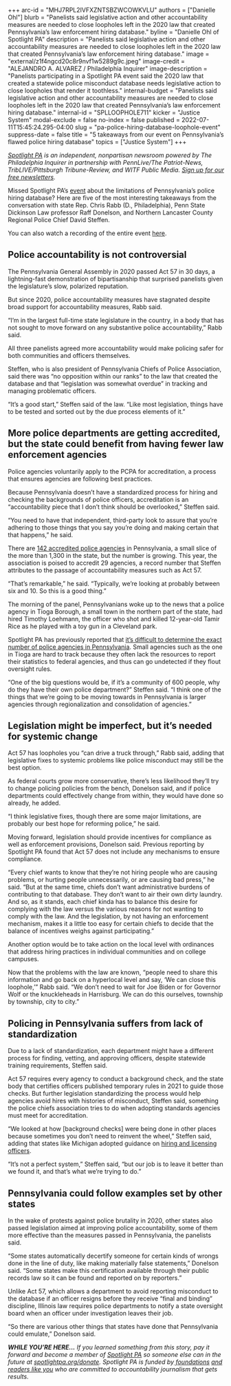 +++
arc-id = "MHJ7RPL2IVFXZNTSBZWCOWKVLU"
authors = ["Danielle Ohl"]
blurb = "Panelists said legislative action and other accountability measures are needed to close loopholes left in the 2020 law that created Pennsylvania’s law enforcement hiring database."
byline = "Danielle Ohl of Spotlight PA"
description = "Panelists said legislative action and other accountability measures are needed to close loopholes left in the 2020 law that created Pennsylvania’s law enforcement hiring database."
image = "external/z1f4ngcd20c8r9nvf1w5289g9c.jpeg"
image-credit = "ALEJANDRO A. ALVAREZ / Philadelphia Inquirer"
image-description = "Panelists participating in a Spotlight PA event said the 2020 law that created a statewide police misconduct database needs legislative action to close loopholes that render it toothless."
internal-budget = "Panelists said legislative action and other accountability measures are needed to close loopholes left in the 2020 law that created Pennsylvania’s law enforcement hiring database."
internal-id = "SPLLOOPHOLE711"
kicker = "Justice System"
modal-exclude = false
no-index = false
published = 2022-07-11T15:45:24.295-04:00
slug = "pa-police-hiring-database-loophole-event"
suppress-date = false
title = "5 takeaways from our event on Pennsylvania’s flawed police hiring database"
topics = ["Justice System"]
+++

<a href="https://www.spotlightpa.org/"><i>Spotlight PA</i></a><i> is an independent, nonpartisan newsroom powered by The Philadelphia Inquirer in partnership with PennLive/The Patriot-News, TribLIVE/Pittsburgh Tribune-Review, and WITF Public Media. </i><a href="https://www.spotlightpa.org/newsletters"><i>Sign up for our free newsletters</i></a><i>.</i>

Missed Spotlight PA’s <a href="https://www.spotlightpa.org/news/2022/06/pennsylvania-police-misconduct-database-act-57-panel/">event</a> about the limitations of Pennsylvania’s police hiring database? Here are five of the most interesting takeaways from the conversation with state Rep. Chris Rabb (D., Philadelphia), Penn State Dickinson Law professor Raff Donelson, and Northern Lancaster County Regional Police Chief David Steffen.

You can also watch a recording of the entire event <a href="https://vimeo.com/728141889">here</a>.

## Police accountability is not controversial

The Pennsylvania General Assembly in 2020 passed Act 57 in 30 days, a lightning-fast demonstration of bipartisanship that surprised panelists given the legislature’s slow, polarized reputation.

But since 2020, police accountability measures have stagnated despite broad support for accountability measures, Rabb said.

“I’m in the largest full-time state legislature in the country, in a body that has not sought to move forward on any substantive police accountability,” Rabb said.

<script src="https://www.spotlightpa.org/embed.js" async></script><div data-spl-embed-version="1" data-spl-src="https://www.spotlightpa.org/embeds/newsletter/"></div>

All three panelists agreed more accountability would make policing safer for both communities and officers themselves.

Steffen, who is also president of Pennsylvania Chiefs of Police Association, said there was “no opposition within our ranks” to the law that created the database and that “legislation was somewhat overdue” in tracking and managing problematic officers.

“It’s a good start,” Steffen said of the law. “Like most legislation, things have to be tested and sorted out by the due process elements of it.”

## More police departments are getting accredited, but the state could benefit from having fewer law enforcement agencies

Police agencies voluntarily apply to the PCPA for accreditation, a process that ensures agencies are following best practices.

Because Pennsylvania doesn’t have a standardized process for hiring and checking the backgrounds of police officers, accreditation is an “accountability piece that I don’t think should be overlooked,” Steffen said.

“You need to have that independent, third-party look to assure that you’re adhering to those things that you say you’re doing and making certain that that happens,” he said.

There are <a href="https://pcpa.memberclicks.net/accredited-agencies#AccreditedAgencies">142 accredited police agencies</a> in Pennsylvania, a small slice of the more than 1,300 in the state, but the number is growing. This year, the association is poised to accredit 29 agencies, a record number that Steffen attributes to the passage of accountability measures such as Act 57.

“That’s remarkable,” he said. “Typically, we’re looking at probably between six and 10. So this is a good thing.”

The morning of the panel, Pennsylvanians woke up to the news that a police agency in Tioga Borough, a small town in the northern part of the state, had hired Timothy Loehmann, the officer who shot and killed 12-year-old Tamir Rice as he played with a toy gun in a Cleveland park.

Spotlight PA has previously reported that <a href="https://www.spotlightpa.org/news/2022/06/pa-state-police-department-count-discrepancy/">it’s difficult to determine the exact number of police agencies in Pennsylvania</a>. Small agencies such as the one in Tioga are hard to track because they often lack the resources to report their statistics to federal agencies, and thus can go undetected if they flout oversight rules.

“One of the big questions would be, if it’s a community of 600 people, why do they have their own police department?” Steffen said. “I think one of the things that we’re going to be moving towards in Pennsylvania is larger agencies through regionalization and consolidation of agencies.”

## Legislation might be imperfect, but it’s needed for systemic change

Act 57 has loopholes you “can drive a truck through,” Rabb said, adding that legislative fixes to systemic problems like police misconduct may still be the best option.

As federal courts grow more conservative, there’s less likelihood they’ll try to change policing policies from the bench, Donelson said, and if police departments could effectively change from within, they would have done so already, he added.

“I think legislative fixes, though there are some major limitations, are probably our best hope for reforming police,” he said.

Moving forward, legislation should provide incentives for compliance as well as enforcement provisions, Donelson said. Previous reporting by Spotlight PA found that Act 57 does not include any mechanisms to ensure compliance.

“Every chief wants to know that they’re not hiring people who are causing problems, or hurting people unnecessarily, or are causing bad press,” he said. “But at the same time, chiefs don’t want administrative burdens of contributing to that database. They don’t want to air their own dirty laundry. And so, as it stands, each chief kinda has to balance this desire for complying with the law versus the various reasons for not wanting to comply with the law. And the legislation, by not having an enforcement mechanism, makes it a little too easy for certain chiefs to decide that the balance of incentives weighs against participating.”

Another option would be to take action on the local level with ordinances that address hiring practices in individual communities and on college campuses.

Now that the problems with the law are known, “people need to share this information and go back on a hyperlocal level and say, ‘We can close this loophole,’” Rabb said. “We don’t need to wait for Joe Biden or for Governor Wolf or the knuckleheads in Harrisburg. We can do this ourselves, township by township, city to city.”

## Policing in Pennsylvania suffers from lack of standardization

Due to a lack of standardization, each department might have a different process for finding, vetting, and approving officers, despite statewide training requirements, Steffen said.

Act 57 requires every agency to conduct a background check, and the state body that certifies officers published temporary rules in 2021 to guide those checks. But further legislation standardizing the process would help agencies avoid hires with histories of misconduct, Steffen said, something the police chiefs association tries to do when adopting standards agencies must meet for accreditation.

“We looked at how [background checks] were being done in other places because sometimes you don’t need to reinvent the wheel,” Steffen said, adding that states like Michigan adopted guidance on <a href="https://www.michigan.gov/mcoles/standard-training/licensing-standards-for-michigan-law-enforcement-officers">hiring and licensing officers</a>.

“It’s not a perfect system,” Steffen said, “but our job is to leave it better than we found it, and that’s what we’re trying to do.”

<script src="https://www.spotlightpa.org/embed.js" async></script><div data-spl-embed-version="1" data-spl-src="https://www.spotlightpa.org/embeds/donate/"></div>

## Pennsylvania could follow examples set by other states

In the wake of protests against police brutality in 2020, other states also passed legislation aimed at improving police accountability, some of them more effective than the measures passed in Pennsylvania, the panelists said.

“Some states automatically decertify someone for certain kinds of wrongs done in the line of duty, like making materially false statements,” Donelson said. “Some states make this certification available through their public records law so it can be found and reported on by reporters.”

Unlike Act 57, which allows a department to avoid reporting misconduct to the database if an officer resigns before they receive “final and binding” discipline, Illinois law requires police departments to notify a state oversight board when an officer under investigation leaves their job.

“So there are various other things that states have done that Pennsylvania could emulate,” Donelson said.

<i><b>WHILE YOU’RE HERE...</b></i><i> If you learned something from this story, pay it forward and become a member of </i><a href="https://www.spotlightpa.org/"><i>Spotlight PA</i></a><i> so someone else can in the future at </i><a href="http://spotlightpa.org/donate"><i>spotlightpa.org/donate</i></a><i>. Spotlight PA is funded by</i><a href="https://www.spotlightpa.org/support"><i> foundations</i></a><i> </i><a href="https://www.spotlightpa.org/support"><i>and readers like you</i></a><i> who are committed to accountability journalism that gets results.</i>
